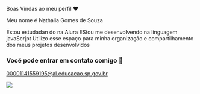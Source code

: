 Boas Vindas ao meu perfil ❤

Meu nome é Nathalia Gomes de Souza 

Estou estudadan do na Alura
EStou me desenvolvendo na linguagem javaScrjpt
Utilizo esse espaço para minha organização e compartilhamento dos meus projetos desenvolvidos

### Você pode entrar em contato comigo 📧

00001141559195@al.educacao.sp.gov.br

![](https://media.tenor.com/DKNqCkZ0wncAAAAi/blue-birthday.gif)

